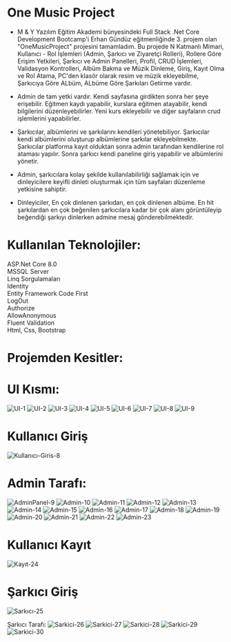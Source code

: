# One Music Project
- M & Y Yazılım Eğitim Akademi bünyesindeki Full Stack .Net Core Development Bootcamp'i Erhan Gündüz eğitmenliğinde 3. projem olan "OneMusicProject" projesini tamamladım.
Bu projede N Katmanlı Mimari, Kullanıcı - Rol İşlemleri (Admin, Şarkıcı ve Ziyaretçi Rolleri), Rollere Göre Erişim Yetkileri, Şarkıcı ve Admin Panelleri, Profil, CRUD İşlemleri, Validasyon Kontrolleri, Albüm Bakma ve Müzik Dinleme, Giriş, Kayıt Olma ve Rol Atama, PC'den klasör olarak resim ve müzik ekleyebilme, Şarkıcıya Göre ALbüm, ALbüme Göre Şarkıları Getirme vardır.
- Admin de tam yetki vardır. Kendi sayfasına girdikten sonra her şeye erişebilir. Eğitmen kaydı yapabilir, kurslara eğitmen atayabilir, kendi bilgilerini düzenleyebilirler.  Yeni kurs ekleyebilir ve diğer sayfaların crud işlemlerini yapabilirler.

- Şarkıcılar, albümlerini ve şarkılarını kendileri yönetebiliyor. Şarkıcılar kendi albümlerini oluşturup albümlerine şarkılar ekleyebilmekte. Şarkıcılar platforma kayıt olduktan sonra admin tarafından kendilerine rol ataması yapılır. Sonra şarkıcı kendi paneline giriş yapabilir ve albümlerini yönetir. 

- Admin, şarkıcılara kolay şekilde kullanılabilirliği sağlamak için ve dinleyicilere keyifli dinleti oluşturmak için tüm sayfaları düzenleme yetkisine sahiptir.

- Dinleyiciler, En çok dinlenen şarkıdan, en çok dinlenen albüme. En hit şarkılardan en çok beğenilen şarkıcılara kadar bir çok alanı görüntüleyip beğendiği şarkıyı dinlerken admine mesaj gönderebilmektedir. 

# Kullanılan Teknolojiler: <br/>

ASP.Net Core 8.0 <br/>
MSSQL Server <br/>
Linq Sorgulamaları <br/>
Identity <br/>
Entity Framework Code First <br/>
LogOut <br/>
Authorize <br/>
AllowAnonymous <br/>
Fluent Validation <br/> 
Html, Css, Bootstrap <br/>

# Projemden Kesitler: 

# UI Kısmı:
![UI-1](https://github.com/user-attachments/assets/72da6af6-3434-4be8-bd06-a144b3a89e16)
![UI-2](https://github.com/user-attachments/assets/fb927337-a595-4ca5-9f10-d6e1ffb6a79e)
![UI-3](https://github.com/user-attachments/assets/33d4d641-d6ee-4db9-8adb-f3fa4d634043)
![UI-4](https://github.com/user-attachments/assets/6b3166aa-bf82-4188-86bf-aaf6359e8f21)
![UI-5](https://github.com/user-attachments/assets/2533ab1e-41a1-4075-bdb5-abf2c6d2f75c)
![UI-6](https://github.com/user-attachments/assets/46dfd098-68eb-4cc7-b118-fb8ca395aff6)
![UI-7](https://github.com/user-attachments/assets/db840c5a-c067-40eb-ac78-26dba282c064)
![UI-8](https://github.com/user-attachments/assets/a70dd919-15a5-4ac8-b1ee-04ea8978c53e)
![UI-9](https://github.com/user-attachments/assets/a0839480-33b6-4478-a405-55a88f37ccfd)

# Kullanıcı Giriş
![Kullanıcı-Giris-8](https://github.com/user-attachments/assets/01d3ea67-5bd4-4e3b-918c-1d6e2e950a21)

# Admin Tarafı:
![AdminPanel-9](https://github.com/user-attachments/assets/1090bc06-bc9f-4f85-8134-ab77cbae0f14)
![Admin-10](https://github.com/user-attachments/assets/7921d2fc-078c-4776-8118-85ae7d7e587e)
![Admin-11](https://github.com/user-attachments/assets/76c9f4e3-b5c2-4d23-ac04-aeab48039c56)
![Admin-12](https://github.com/user-attachments/assets/0a46e781-7a4a-466f-a18c-ba2ba2c22e86)
![Admin-13](https://github.com/user-attachments/assets/3fc19b07-9504-4df8-a207-1e94ebcc959b)
![Admin-14](https://github.com/user-attachments/assets/b8598e17-b04e-4be9-8c63-1ed1dc8a7840)
![Admin-15](https://github.com/user-attachments/assets/67d3ac28-66ac-4fb2-842d-cca1a4a5dcea)
![Admin-16](https://github.com/user-attachments/assets/d42e2fa5-ce50-48f1-b92f-0b5e467989c8)
![Admin-17](https://github.com/user-attachments/assets/6e6abb52-1965-46f7-97b7-9b4a0648f7c4)
![Admin-18](https://github.com/user-attachments/assets/34e0ab28-041e-4aaf-99d9-58d11cb4d40d)
![Admin-19](https://github.com/user-attachments/assets/2905a9ee-139f-4505-ac7c-5ca6746bfcdb)
![Admin-20](https://github.com/user-attachments/assets/1e5b6836-69f0-4523-8fcc-e6a9dbd0af3f)
![Admin-21](https://github.com/user-attachments/assets/4a22e8fe-411c-4749-8f42-fd5d11e9d9c3)
![Admin-22](https://github.com/user-attachments/assets/f645924f-7000-4bae-a0c2-800220944fe0)
![Admin-23](https://github.com/user-attachments/assets/3f804831-9ffb-48b4-a8cc-ffbfdd4d3edd)

# Kullanıcı Kayıt
![Kayıt-24](https://github.com/user-attachments/assets/974f779e-90c8-412f-bfe1-4f04660ef321)

# Şarkıcı Giriş
![Sarkıcı-25](https://github.com/user-attachments/assets/c172e0ef-d8d3-40af-9731-843aaa038524)

Şarkıcı Tarafı:
![Sarkici-26](https://github.com/user-attachments/assets/cf47acbb-7140-4096-900d-6930f0d47e68)
![Sarkici-27](https://github.com/user-attachments/assets/dd8fd0a1-5a63-4a3c-9d84-f7cd8a9c3180)
![Sarkici-28](https://github.com/user-attachments/assets/5ed4dccb-1053-44e9-a315-cb852ff6ecdb)
![Sarkici-29](https://github.com/user-attachments/assets/596d5eed-a097-4abf-ab6b-56c3c9e41576)
![Sarkici-30](https://github.com/user-attachments/assets/ee1499fd-34b4-4169-9ec6-db2c7b3d8c6e)
